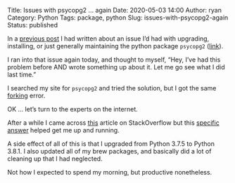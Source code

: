 Title: Issues with psycopg2 … again
Date: 2020-05-03 14:00
Author: ryan
Category: Python
Tags: package, python
Slug: issues-with-psycopg2-again
Status: published

In a [previous post](/mischief-managed/) I had written about an issue I’d had with upgrading, installing, or just generally maintaining the python package `psycopg2` ([link](https://www.psycopg.org)).

I ran into that issue again today, and thought to myself, “Hey, I’ve had this problem before AND wrote something up about it. Let me go see what I did last time.”

I searched my site for `psycopg2` and tried the solution, but I got the same [forking](https://thegoodplace.fandom.com/wiki/Censored_Curse_Words) error.

OK … let’s turn to the experts on the internet.

After a while I came across [this](https://stackoverflow.com/questions/26288042/error-installing-psycopg2-library-not-found-for-lssl) article on StackOverflow but this [specific answer](https://stackoverflow.com/a/56146592) helped get me up and running.

A side effect of all of this is that I upgraded from Python 3.7.5 to Python 3.8.1. I also updated all of my brew packages, and basically did a lot of cleaning up that I had neglected.

Not how I expected to spend my morning, but productive nonetheless.
